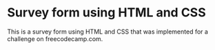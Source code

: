 # Survey form using HTML and CSS

This is a survey form using HTML and CSS that was implemented for a challenge on freecodecamp.com.
